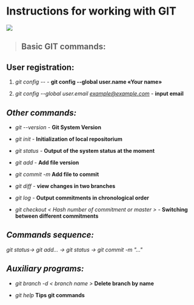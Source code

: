 # Instructions for working with GIT

![](https://fuzeservers.ru/wp-content/uploads/3/0/c/30c29ce4cc08523ecc6e1f205bc207d0.jpeg)

>## Basic GIT commands:


## User registration:

1. *git config --* - **git config --global user.name «Your name»**

2. *git config --global user.email example@example.com* - **input email**

## *Other commands:*

* *git --version* - **Git System Version**

* *git init* - **Initialization of local repositorium**

* *git status* - **Output of the system status at the moment**

* *git add* - **Add file version**

* *git commit -m* **Add file to commit**

* *git diff* - **view changes in two branches**

* *git log* - **Output commitments in chronological order**

* *git checkout < Hash number of commitment or master >* - **Switching between different commitments**

## *Commands sequence:*

*git status-> git add... -> git status -> git commit -m "..."* 

## *Auxiliary programs:*

* *git branch -d < branch name >*  **Delete branch by name**

* *git help* **Tips git commands**
